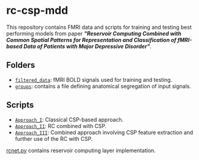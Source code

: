 # rc-csp-mdd

This repository contains FMRI data and scripts for training and testing best performing models from paper ***"Reservoir Computing Combined with Common Spatial Patterns for Representation and Classification of fMRI-based Data of Patients with Major Depressive Disorder"***.

## Folders
- [`filtered_data`](filtered_data): fMRI BOLD signals used for training and testing.
- [`groups`](groups): contains a file defining anatomical segregation of input signals.

## Scripts
- [`Approach_I`](Approach_I.ipynb): Classical CSP-based approach.
- [`Approach_II`](Approach_II.ipynb): RC combined with CSP.
- [`Approach_III`](Approach_III.ipynb): Combined approach involving CSP feature extraction and further use of the RC with CSP.

[rcnet.py](rcnet.py) contains reservoir computing layer implementation.